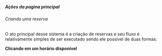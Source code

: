
##### Ações da pagina principal 

######  Criando uma reserva 
O ato principal desse sistema é a criação de reservas e seu fluxo é relativamente simples de ser executado sendo ele possível de duas formas:

**Clicando em um horário disponível**